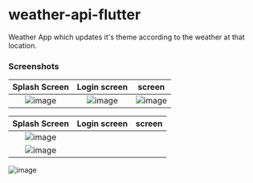 # weather-api-flutter
Weather App which updates it's theme according to the weather at that location. 
### Screenshots
Splash Screen | Login screen | screen
:-------------------------:|:-------------------------:|:-------------------------:
![image](https://user-images.githubusercontent.com/90468365/146064202-594387f3-f2b4-42e6-8b55-58215c109502.png)|![image](https://user-images.githubusercontent.com/90468365/146063938-1fdb5f32-c142-420d-befe-5a88958c089a.png)|![image](https://user-images.githubusercontent.com/90468365/146063981-28748874-9f4e-4369-9423-88db20384bfd.png)

Splash Screen | Login screen | screen
:-------------------------:|:-------------------------:|:-------------------------:
![image](https://user-images.githubusercontent.com/90468365/146063999-2cdc2a16-33fd-4fa4-b93d-f71c751a53e8.png)|
![image](https://user-images.githubusercontent.com/90468365/146064018-79e5dafc-d848-46f8-8f49-39bc63fec342.png)|
![image](https://user-images.githubusercontent.com/90468365/146064038-4c93a875-bb04-435e-9d61-ec4f6aad0256.png)
